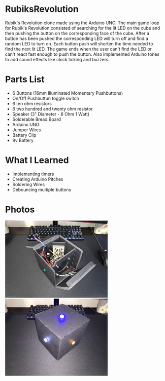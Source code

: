 # RubiksRevolution
Rubik's Revolution clone made using the Arduino UNO. The main game loop for Rubik's Revolution consisted of searching for the lit LED on the cube and then pushing the button on the corresponding face of the cube. After a button has been pushed the corresponding LED will turn off and find a random LED to turn on. Each button push will shorten the time needed to find the next lit LED. The game ends when the user can't find the LED or can't react fast enough to push the button. Also implemented Arduino tones to add sound effects like clock ticking and buzzers.

# Parts List
- 6 Buttons (16mm Illuminated Momentary Pushbuttons)
- On/Off Pushbuttun toggle switch
- 6 ten ohm resistors 
- 6 two hundred and twenty ohm resistor
- Speaker (3" Diameter - 8 Ohm 1 Watt)
- Solderable Bread Board
- Arduino UNO
- Jumper Wires
- Battery Clip
- 9v Battery

# What I Learned 
- Implementing timers
- Creating Arduino Pitches 
- Soldering Wires
- Debouncing multiple buttons

# Photos
<img src="photos/open.PNG" height="250"> <img src="photos/rub_rev.PNG" height="250">
